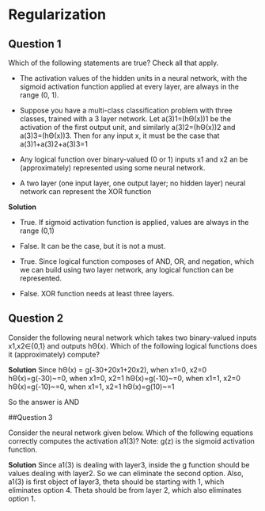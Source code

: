 # Regularization

## Question 1

Which of the following statements are true? Check all that apply.

+ The activation values of the hidden units in a neural network, with the sigmoid activation function applied at every layer, are always in the range (0, 1). 

+ Suppose you have a multi-class classification problem with three classes, trained with a 3 layer network. Let a(3)1=(hΘ(x))1 be the activation of the first output unit, and similarly a(3)2=(hΘ(x))2 and a(3)3=(hΘ(x))3. Then for any input x, it must be the case that a(3)1+a(3)2+a(3)3=1

+ Any logical function over binary-valued (0 or 1) inputs  x1 and x2 an be (approximately) represented using some neural network.

+ A two layer (one input layer, one output layer; no hidden layer) neural network can represent the XOR function

**Solution**

+ True. If sigmoid activation function is applied, values are always in the range (0,1)

+ False. It can be the case, but it is not a must.

+ True. Since logical function composes of AND, OR, and negation, which we can build using two layer network, any logical function can be represented.

+ False. XOR function needs at least three layers.

## Question 2

Consider the following neural network which takes two binary-valued inputs x1,x2∈{0,1} and outputs hΘ(x). Which of the following logical functions does it (approximately) compute?

**Solution**
Since hΘ(x) = g(-30+20x1+20x2),
when x1=0, x2=0 hΘ(x)=g(-30)~=0,
when x1=0, x2=1 hΘ(x)=g(-10)~=0,
when x1=1, x2=0 hΘ(x)=g(-10)~=0,
when x1=1, x2=1 hΘ(x)=g(10)~=1

So the answer is AND

##Question 3

Consider the neural network given below. Which of the following equations correctly computes the activation a1(3)? Note: g(z) is the sigmoid activation function.

**Solution**
Since a1(3) is dealing with layer3, inside the g function should be values dealing with layer2. So we can eliminate the second option.
Also, a1(3) is first object of layer3, theta should be starting with 1, which eliminates option 4. 
Theta should be from layer 2, which also eliminates option 1. 
